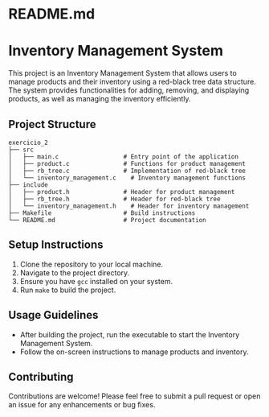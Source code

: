 # README.md

# Inventory Management System

This project is an Inventory Management System that allows users to manage products and their inventory using a red-black tree data structure. The system provides functionalities for adding, removing, and displaying products, as well as managing the inventory efficiently.

## Project Structure

```
exercicio_2
├── src
│   ├── main.c                  # Entry point of the application
│   ├── product.c               # Functions for product management
│   ├── rb_tree.c               # Implementation of red-black tree
│   └── inventory_management.c    # Inventory management functions
├── include
│   ├── product.h               # Header for product management
│   ├── rb_tree.h               # Header for red-black tree
│   └── inventory_management.h    # Header for inventory management
├── Makefile                    # Build instructions
└── README.md                   # Project documentation
```

## Setup Instructions

1. Clone the repository to your local machine.
2. Navigate to the project directory.
3. Ensure you have `gcc` installed on your system.
4. Run `make` to build the project.

## Usage Guidelines

- After building the project, run the executable to start the Inventory Management System.
- Follow the on-screen instructions to manage products and inventory.

## Contributing

Contributions are welcome! Please feel free to submit a pull request or open an issue for any enhancements or bug fixes.